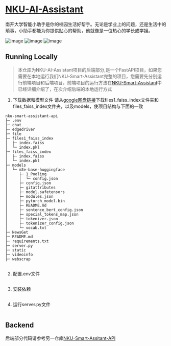 # [NKU-AI-Assistant](https://www.chatnku.top)

南开大学智能小助手是你的校园生活好帮手。无论是学业上的问题，还是生活中的琐事，小助手都能为你提供贴心的帮助，他就像是一位热心的学长或学姐。

![image](https://github.com/user-attachments/assets/22290420-9167-4a14-83e6-5517db24d673)
![image](https://github.com/user-attachments/assets/165ccf84-41ef-4288-811a-e340951254d7)
![image](https://github.com/user-attachments/assets/d69ffb81-519d-4291-a193-040c5b6156a6)


## Running Locally

> 本仓库为NKU-AI-Assistant项目的后端部分,是一个FastAPI项目，如果您需要在本地运行我们NKU-Smart-Assistant完整的项目，您需要先分别运行前端项目和后端项目，前端项目的运行方法在[NKU-Smart-Assistant](https://github.com/Wenjun-Ji/NKU-Smart-Assistant)中已经详细介绍了，在次介绍后端的本地运行方式

1. 下载数据和模型文件
请从[google网盘链接](https://drive.google.com/drive/folders/1yZ37BqKC0dqKKxjUXGctOtDeEhwSU9lr?usp=drive_link)下载files1_faiss_index文件夹和files_faiss_index文件夹，以及models，使项目结构与下面的一致
```
nku-smart-assistant-api
├─ .env
├─ chat
├─ edgedriver
├─ file
├─ files1_faiss_index
│  ├─ index.faiss
│  └─ index.pkl
├─ files_faiss_index
│  ├─ index.faiss
│  └─ index.pkl
├─ models
│  └─ m3e-base-huggingface
│     ├─ 1_Pooling
│     │  └─ config.json
│     ├─ config.json
│     ├─ gitattributes
│     ├─ model.safetensors
│     ├─ modules.json
│     ├─ pytorch_model.bin
│     ├─ README.md
│     ├─ sentence_bert_config.json
│     ├─ special_tokens_map.json
│     ├─ tokenizer.json
│     ├─ tokenizer_config.json
│     └─ vocab.txt
├─ NewsGet
├─ README.md
├─ requirements.txt
├─ server.py
├─ static
├─ videoinfo
├─ webscrap
```

```bash

```
2. 配置.env文件
```bash

```
3. 安装依赖
```bash

```
4. 运行server.py文件
```bash

```

## Backend

后端部分代码请参考另一仓库[NKU-Smart-Assitant-API](https://github.com/Wenjun-Ji/NKU-Smart-Assitant-API)



